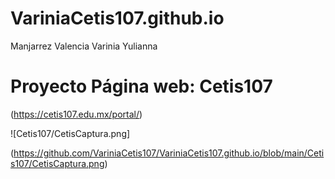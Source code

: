 # VariniaCetis107.github.io
Manjarrez Valencia Varinia Yulianna

# Proyecto Página web: Cetis107

(https://cetis107.edu.mx/portal/)

![Cetis107/CetisCaptura.png]


(https://github.com/VariniaCetis107/VariniaCetis107.github.io/blob/main/Cetis107/CetisCaptura.png)

